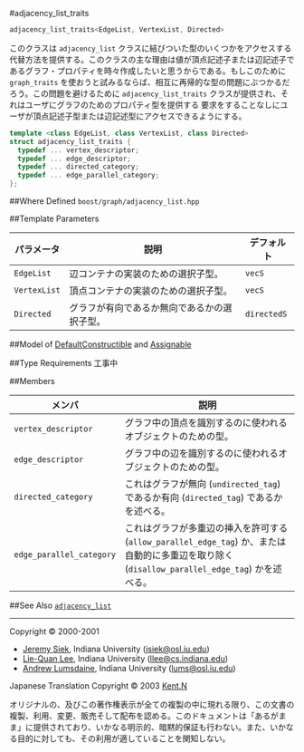 #adjacency_list_traits
```cpp
adjacency_list_traits<EdgeList, VertexList, Directed>
```

このクラスは `adjacency_list` クラスに結びついた型のいくつかをアクセスする代替方法を提供する。このクラスの主な理由は値が頂点記述子または辺記述子であるグラフ・プロパティを時々作成したいと思うからである。もしこのために `graph_traits` を使おうと試みるならば、相互に再帰的な型の問題にぶつかるだろう。この問題を避けるために `adjacency_list_traits` クラスが提供され、それはユーザにグラフのためのプロパティ型を提供する 要求をすることなしにユーザが頂点記述子型または辺記述型にアクセスできるようにする。

```cpp
template <class EdgeList, class VertexList, class Directed>
struct adjacency_list_traits {
  typedef ... vertex_descriptor;
  typedef ... edge_descriptor;
  typedef ... directed_category;
  typedef ... edge_parallel_category;
};
```


##Where Defined
`boost/graph/adjacency_list.hpp`


##Template Parameters

| パラメータ   | 説明 | デフォルト |
|--------------|------|------------|
| `EdgeList`   | 辺コンテナの実装のための選択子型。   | `vecS` |
| `VertexList` | 頂点コンテナの実装のための選択子型。 | `vecS` |
| `Directed`   | グラフが有向であるか無向であるかの選択子型。 | `directedS` |


##Model of
[DefaultConstructible](http://www.sgi.com/tech/stl/DefaultConstructible.html) and [Assignable](http://www.sgi.com/tech/stl/Assignable.html)


##Type Requirements
工事中


##Members

| メンバ | 説明 |
|--------|------|
| `vertex_descriptor` | グラフ中の頂点を識別するのに使われるオブジェクトのための型。 |
| `edge_descriptor`   | グラフ中の辺を識別するのに使われるオブジェクトのための型。
| `directed_category` | これはグラフが無向 (`undirected_tag`) であるか有向 (`directed_tag`) であるかを述べる。 |
| `edge_parallel_category` | これはグラフが多重辺の挿入を許可する (`allow_parallel_edge_tag`) か、または自動的に多重辺を取り除く (`disallow_parallel_edge_tag`) かを述べる。 |


##See Also
[`adjacency_list`](./adjacency_list.md)


***
Copyright © 2000-2001

- [Jeremy Siek](http://www.boost.org/doc/libs/1_31_0/people/jeremy_siek.htm), Indiana University (<jsiek@osl.iu.edu>)
- [Lie-Quan Lee](http://www.boost.org/doc/libs/1_31_0/people/liequan_lee.htm), Indiana University (<llee@cs.indiana.edu>)
- [Andrew Lumsdaine](http://www.osl.iu.edu/~lums), Indiana University (<lums@osl.iu.edu>)

Japanese Translation Copyright © 2003 [Kent.N](kn@mm.neweb.ne.jp)

オリジナルの、及びこの著作権表示が全ての複製の中に現れる限り、この文書の複製、利用、変更、販売そして配布を認める。このドキュメントは「あるがまま」に提供されており、いかなる明示的、暗黙的保証も行わない。また、いかなる目的に対しても、その利用が適していることを関知しない。

